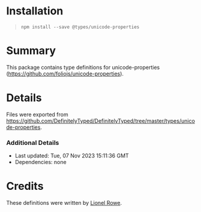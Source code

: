 # Installation
> `npm install --save @types/unicode-properties`

# Summary
This package contains type definitions for unicode-properties (https://github.com/foliojs/unicode-properties).

# Details
Files were exported from https://github.com/DefinitelyTyped/DefinitelyTyped/tree/master/types/unicode-properties.

### Additional Details
 * Last updated: Tue, 07 Nov 2023 15:11:36 GMT
 * Dependencies: none

# Credits
These definitions were written by [Lionel Rowe](https://github.com/lionel-rowe).
